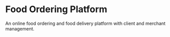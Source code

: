# Food Ordering Platform
An online food ordering and food delivery platform with client and merchant management.
